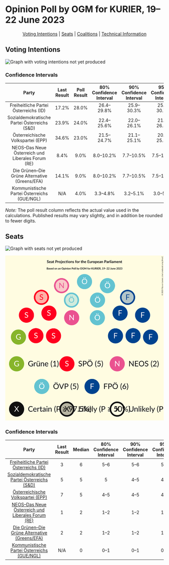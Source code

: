 # Opinion Poll by OGM for KURIER, 19–22 June 2023

<p align="center"><a href="#voting-intentions">Voting Intentions</a> | <a href="#seats">Seats</a> | <a href="#coalitions">Coalitions</a> | <a href="#technical-information">Technical Information</a></p>

## Voting Intentions

![Graph with voting intentions not yet produced](2023-06-22-OGM.png "Voting Intentions")

### Confidence Intervals

| Party | Last Result | Poll Result | 80% Confidence Interval | 90% Confidence Interval | 95% Confidence Interval | 99% Confidence Interval |
|:-----:|:-----------:|:-----------:|:-----------------------:|:-----------------------:|:-----------------------:|:-----------------------:|
| Freiheitliche Partei Österreichs (ID) | 17.2% | 28.0% | 26.4–29.8% |25.9–30.3% |25.5–30.7% |24.8–31.5% |
| Sozialdemokratische Partei Österreichs (S&D) | 23.9% | 24.0% | 22.4–25.6% |22.0–26.1% |21.6–26.5% |20.9–27.3% |
| Österreichische Volkspartei (EPP) | 34.6% | 23.0% | 21.5–24.7% |21.1–25.1% |20.7–25.5% |20.0–26.3% |
| NEOS–Das Neue Österreich und Liberales Forum (RE) | 8.4% | 9.0% | 8.0–10.2% |7.7–10.5% |7.5–10.8% |7.0–11.4% |
| Die Grünen–Die Grüne Alternative (Greens/EFA) | 14.1% | 9.0% | 8.0–10.2% |7.7–10.5% |7.5–10.8% |7.0–11.4% |
| Kommunistische Partei Österreichs (GUE/NGL) | N/A | 4.0% | 3.3–4.8% |3.2–5.1% |3.0–5.3% |2.7–5.7% |

*Note:* The poll result column reflects the actual value used in the calculations. Published results may vary slightly, and in addition be rounded to fewer digits.

## Seats

![Graph with seats not yet produced](2023-06-22-OGM-seats.png "Seats")

![Graph with seating plan not yet produced](2023-06-22-OGM-seating-plan.png "Seating Plan")

### Confidence Intervals

| Party | Last Result | Median | 80% Confidence Interval | 90% Confidence Interval | 95% Confidence Interval | 99% Confidence Interval |
|:-----:|:-----------:|:------:|:-----------------------:|:-----------------------:|:-----------------------:|:-----------------------:|
| <a href="#freiheitliche-partei-österreichs-(id)">Freiheitliche Partei Österreichs (ID)</a> | 3 | 6 | 5–6 |5–6 |5–7 |5–7 |
| <a href="#sozialdemokratische-partei-österreichs-(s&d)">Sozialdemokratische Partei Österreichs (S&D)</a> | 5 | 5 | 5 |4–5 |4–6 |4–6 |
| <a href="#österreichische-volkspartei-(epp)">Österreichische Volkspartei (EPP)</a> | 7 | 5 | 4–5 |4–5 |4–5 |4–6 |
| <a href="#neos–das-neue-österreich-und-liberales-forum-(re)">NEOS–Das Neue Österreich und Liberales Forum (RE)</a> | 1 | 2 | 1–2 |1–2 |1–2 |1–2 |
| <a href="#die-grünen–die-grüne-alternative-(greens/efa)">Die Grünen–Die Grüne Alternative (Greens/EFA)</a> | 2 | 2 | 1–2 |1–2 |1–2 |1–2 |
| <a href="#kommunistische-partei-österreichs-(gue/ngl)">Kommunistische Partei Österreichs (GUE/NGL)</a> | N/A | 0 | 0–1 |0–1 |0–1 |0–1 |

